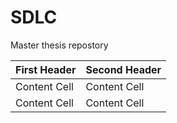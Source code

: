 # SDLC
Master thesis repostory

| First Header  | Second Header |
| ------------- | ------------- |
| Content Cell  | Content Cell  |
| Content Cell  | Content Cell  |
